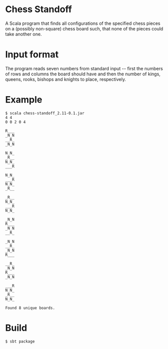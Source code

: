 # Chess Standoff

A Scala program that finds all configurations of the specified chess pieces on a
(possibly non-square) chess board such, that none of the pieces could take
another one.

# Input format

The program reads seven numbers from standard input -- first the numbers of rows
and columns the board should have and then the number of kings, queens, rooks,
bishops and knights to place, respectively.

# Example

```
$ scala chess-standoff_2.11-0.1.jar
4 4
0 0 2 0 4

R___
_N_N
__R_
_N_N

N_N_
_R__
N_N_
___R

N_N_
___R
N_N_
_R__

_R__
N_N_
___R
N_N_

_N_N
R___
_N_N
__R_

_N_N
__R_
_N_N
R___

__R_
_N_N
R___
_N_N

___R
N_N_
_R__
N_N_

Found 8 unique boards.
```

# Build

```
$ sbt package
```